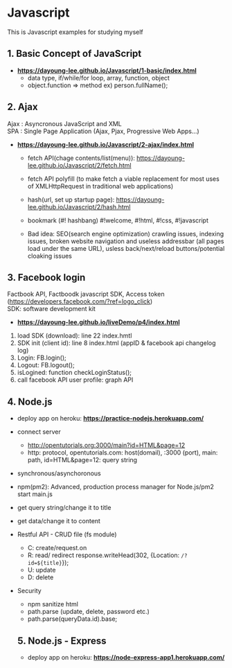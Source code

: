 # Javascript
This is Javascript examples for studying myself
## 1. Basic Concept of JavaScript
+ <b>https://dayoung-lee.github.io/Javascript/1-basic/index.html</b>
  + data type, if/while/for loop, array, function, object
  + object.function => method ex) person.fullName();
  
## 2. Ajax
Ajax : Asyncronous JavaScript and XML<br/>
SPA : Single Page Application (Ajax, Pjax, Progressive Web Apps...)
+ <b>https://dayoung-lee.github.io/Javascript/2-ajax/index.html</b>
  + fetch API(chage contents/list(menu)): https://dayoung-lee.github.io/Javascript/2/fetch.html 
  + fetch API polyfill (to make fetch a viable replacement for most uses of XMLHttpRequest in traditional web applications)
  + hash(url, set up startup page): https://dayoung-lee.github.io/Javascript/2/hash.html
  + bookmark (#! hashbang) #!welcome, #!html, #!css, #!javascript  
 
  + Bad idea: SEO(search engine optimization) crawling issues, indexing issues, broken website navigation and useless addressbar (all pages load under the same URL), usless back/next/reload buttons/potential cloaking issues 

## 3. Facebook login 
Factbook API, Factboodk javascript SDK, Access token (https://developers.facebook.com/?ref=logo_click)<br/>
SDK: software development kit
+ <b>https://dayoung-lee.github.io/liveDemo/p4/index.html</b>
1. load SDK (download): line 22 index.hmtl
2. SDK init (client id): line 8 index.html (appID & facebook api changelog log)
3. Login: FB.login();
4. Logout: FB.logout();
5. isLogined: function checkLoginStatus();
6. call facebook API user profile: graph API


## 4. Node.js
+ deploy app on heroku: <b>https://practice-nodejs.herokuapp.com/</b>
- connect server
  - http://opentutorials.org:3000/main?id=HTML&page=12
  - http: protocol, opentutorials.com: host(domail), :3000 (port), main: path, id=HTML&page=12: query string
- synchronous/asynchoronous
- npm(pm2): Advanced, production process manager for Node.js/pm2 start main.js
- get query string/change it to title
- get data/change it to content 
- Restful API - CRUD file (fs module)
  - C: create/request.on
  - R: read/ redirect response.writeHead(302, {Location: `/?id=${title}`});
  - U: update
  - D: delete
- Security
  - npm sanitize html
  - path.parse (update, delete, password etc.)
  - path.parse(queryData.id).base;
  
  ## 5. Node.js - Express
  + deploy app on heroku: <b>https://node-express-app1.herokuapp.com/</b>
